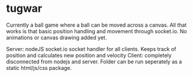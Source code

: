# tugwar

Currently a ball game where a ball can be moved across a canvas. 
All that works is that basic position handling and movement through socket.io. No animations or canvas drawing added yet.

Server: nodeJS socket.io socket handler for all clients. Keeps track of position and calculates new position and velocity
Client: completely disconnected from nodejs and server. Folder can be run seperately as a static html/js/css package.
